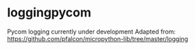 loggingpycom
===============
Pycom logging currently under development
Adapted from: https://github.com/pfalcon/micropython-lib/tree/master/logging
